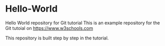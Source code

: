 # Hello-World
Hello World repository for Git tutorial
This is an example repository for the Git tutoial on https://www.w3schools.com

This repository is built step by step in the tutorial.
